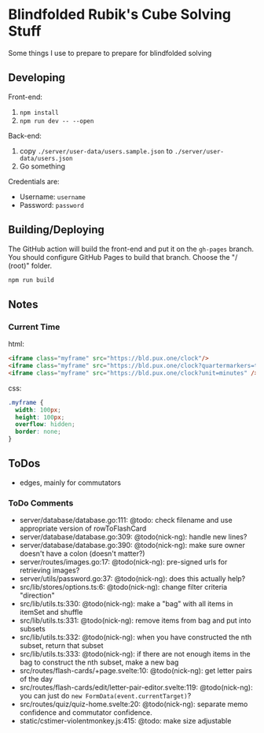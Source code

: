 # Blindfolded Rubik's Cube Solving Stuff

Some things I use to prepare to prepare for blindfolded solving

## Developing

Front-end:

1. `npm install`
2. `npm run dev -- --open`

Back-end:

1. copy `./server/user-data/users.sample.json` to `./server/user-data/users.json`
2. Go something

Credentials are:
- Username: `username`
- Password: `password`

## Building/Deploying

The GitHub action will build the front-end and put it on the `gh-pages` branch. You should configure GitHub Pages to build that branch. Choose the "/ (root)" folder.

```bash
npm run build
```

## Notes

### Current Time

html:
```html
<iframe class="myframe" src="https://bld.pux.one/clock"/>
<iframe class="myframe" src="https://bld.pux.one/clock?quartermarkers=true"/>
<iframe class="myframe" src="https://bld.pux.one/clock?unit=minutes" />
```

css:
```css
.myframe {
  width: 100px;
  height: 100px;
  overflow: hidden;
  border: none;
}
```

## ToDos

- edges, mainly for commutators

### ToDo Comments

- server/database/database.go:111: @todo: check filename and use appropriate version of rowToFlashCard
- server/database/database.go:309: @todo(nick-ng): handle new lines?
- server/database/database.go:390: @todo(nick-ng): make sure owner doesn't have a colon (doesn't matter?)
- server/routes/images.go:17: @todo(nick-ng): pre-signed urls for retrieving images?
- server/utils/password.go:37: @todo(nick-ng): does this actually help?
- src/lib/stores/options.ts:6: @todo(nick-ng): change filter criteria "direction"
- src/lib/utils.ts:330: @todo(nick-ng): make a "bag" with all items in itemSet and shuffle
- src/lib/utils.ts:331: @todo(nick-ng): remove items from bag and put into subsets
- src/lib/utils.ts:332: @todo(nick-ng): when you have constructed the nth subset, return that subset
- src/lib/utils.ts:333: @todo(nick-ng): if there are not enough items in the bag to construct the nth subset, make a new bag
- src/routes/flash-cards/+page.svelte:10: @todo(nick-ng): get letter pairs of the day
- src/routes/flash-cards/edit/letter-pair-editor.svelte:119: @todo(nick-ng): you can just do `new FormData(event.currentTarget)`?
- src/routes/quiz/quiz-home.svelte:20: @todo(nick-ng): separate memo confidence and commutator confidence.
- static/cstimer-violentmonkey.js:415: @todo: make size adjustable
